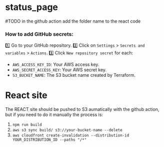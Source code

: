 # status_page

#TODO in the github action add the folder name to the react code

### How to add GitHub secrets:
1️⃣ Go to your GitHub repository.
2️⃣ Click on `Settings` > `Secrets and variables` > `Actions`.
3️⃣ Click `New repository secret` for each:
- `AWS_ACCESS_KEY_ID`: Your AWS access key.
- `AWS_SECRET_ACCESS_KEY`: Your AWS secret key.
- `S3_BUCKET_NAME`: The S3 bucket name created by Terraform.


# React site
The REACT site should be pushed to S3 aumatically with the github action, but if you need to do it manually the process is:
1. `npm run build`
2. `aws s3 sync build/ s3://your-bucket-name --delete`
3. `aws cloudfront create-invalidation --distribution-id YOUR_DISTRIBUTION_ID --paths "/*"`